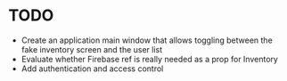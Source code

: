 # TODO

- Create an application main window that allows toggling between the fake inventory screen and the user list
- Evaluate whether Firebase ref is really needed as a prop for Inventory
- Add authentication and access control
